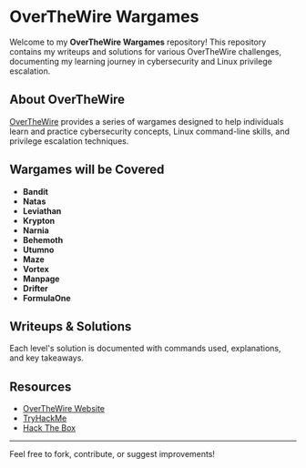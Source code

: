 # OverTheWire Wargames

Welcome to my **OverTheWire Wargames** repository! This repository contains my writeups and solutions for various OverTheWire challenges, documenting my learning journey in cybersecurity and Linux privilege escalation.

## About OverTheWire
[OverTheWire](https://overthewire.org/) provides a series of wargames designed to help individuals learn and practice cybersecurity concepts, Linux command-line skills, and privilege escalation techniques.

## Wargames will be Covered

- **Bandit**
- **Natas**
- **Leviathan**
- **Krypton**
- **Narnia**
- **Behemoth**
- **Utumno**
- **Maze**
- **Vortex** 
- **Manpage** 
- **Drifter** 
- **FormulaOne** 


## Writeups & Solutions
Each level's solution is documented with commands used, explanations, and key takeaways.

## Resources
- [OverTheWire Website](https://overthewire.org/)
- [TryHackMe](https://tryhackme.com/)
- [Hack The Box](https://www.hackthebox.com/)

---
Feel free to fork, contribute, or suggest improvements!

